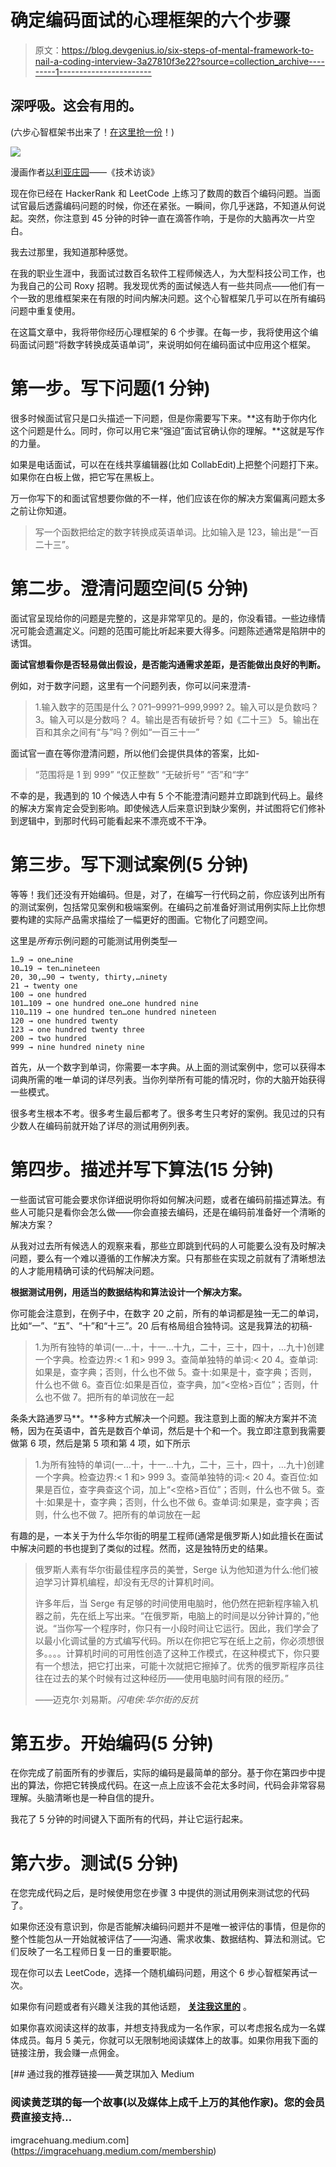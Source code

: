 # 确定编码面试的心理框架的六个步骤

> 原文：<https://blog.devgenius.io/six-steps-of-mental-framework-to-nail-a-coding-interview-3a27810f3e22?source=collection_archive---------1----------------------->

## 深呼吸。这会有用的。

(六步心智框架书出来了！[在这里抢一份](https://gracehuang.gumroad.com/l/coding-interview)！)

![](img/44baab64a42fecc315a702d0e8f1f364.png)

漫画作者[以利亚庄园](https://elijahmanor.com/blog/pun-interview)——《技术访谈》

现在你已经在 HackerRank 和 LeetCode 上练习了数周的数百个编码问题。当面试官最后透露编码问题的时候，你还在紧张。一瞬间，你几乎迷路，不知道从何说起。突然，你注意到 45 分钟的时钟一直在滴答作响，于是你的大脑再次一片空白。

我去过那里，我知道那种感觉。

在我的职业生涯中，我面试过数百名软件工程师候选人，为大型科技公司工作，也为我自己的公司 Roxy 招聘。我发现优秀的面试候选人有一些共同点——他们有一个一致的思维框架来在有限的时间内解决问题。这个心智框架几乎可以在所有编码问题中重复使用。

在这篇文章中，我将带你经历心理框架的 6 个步骤。在每一步，我将使用这个编码面试问题“将数字转换成英语单词”，来说明如何在编码面试中应用这个框架。

# 第一步。写下问题(1 分钟)

很多时候面试官只是口头描述一下问题，但是你需要写下来。**这有助于你内化这个问题是什么。同时，你可以用它来“强迫”面试官确认你的理解。**这就是写作的力量。

如果是电话面试，可以在在线共享编辑器(比如 CollabEdit)上把整个问题打下来。如果你在白板上做，把它写在黑板上。

万一你写下的和面试官想要你做的不一样，他们应该在你的解决方案偏离问题太多之前让你知道。

> 写一个函数把给定的数字转换成英语单词。比如输入是 123，输出是“一百二十三”。

# 第二步。澄清问题空间(5 分钟)

面试官呈现给你的问题是完整的，这是非常罕见的。是的，你没看错。一些边缘情况可能会遗漏定义。问题的范围可能比听起来要大得多。问题陈述通常是陷阱中的诱饵。

**面试官想看你是否轻易做出假设，是否能沟通需求差距，是否能做出良好的判断。**

例如，对于数字问题，这里有一个问题列表，你可以问来澄清-

> 1.输入数字的范围是什么？0?1–999?1–999,999?
> 2。输入可以是负数吗？
> 3。输入可以是分数吗？
> 4。输出是否有破折号？如《二十三》
> 5。输出在百和其余之间有“与”吗？例如“一百三十一”

面试官一直在等你澄清问题，所以他们会提供具体的答案，比如-

> “范围将是 1 到 999”
> “仅正整数”
> “无破折号”
> “否”和“字”

不幸的是，我遇到的 10 个候选人中有 5 个不能澄清问题并立即跳到代码上。最终的解决方案肯定会受到影响。即使候选人后来意识到缺少案例，并试图将它们修补到逻辑中，到那时代码可能看起来不漂亮或不干净。

# 第三步。写下测试案例(5 分钟)

等等！我们还没有开始编码。但是，对了，在编写一行代码之前，你应该列出所有的测试案例，包括常见案例和极端案例。在编码之前准备好测试用例实际上比你想要构建的实际产品需求描绘了一幅更好的图画。它物化了问题空间。

这里是*所有*示例问题的可能测试用例类型—

```
1…9 → one…nine
10…19 → ten…nineteen
20, 30,…90 → twenty, thirty,…ninety
21 → twenty one
100 → one hundred
101…109 → one hundred one…one hundred nine
110…119 → one hundred ten…one hundred nineteen
120 → one hundred twenty
123 → one hundred twenty three
200 → two hundred
999 → nine hundred ninety nine
```

首先，从一个数字到单词，你需要一本字典。从上面的测试案例中，您可以获得本词典所需的唯一单词的详尽列表。当你列举所有可能的情况时，你的大脑开始获得一些模式。

很多考生根本不考。很多考生最后都考了。很多考生只考好的案例。我见过的只有少数人在编码前就开始了详尽的测试用例列表。

# 第四步。描述并写下算法(15 分钟)

一些面试官可能会要求你详细说明你将如何解决问题，或者在编码前描述算法。有些人可能只是看你会怎么做——你会直接去编码，还是在编码前准备好一个清晰的解决方案？

从我对过去所有候选人的观察来看，那些立即跳到代码的人可能要么没有及时解决问题，要么有一个难以遵循的工作解决方案。只有那些在实现之前就有了清晰想法的人才能用精确可读的代码解决问题。

**根据测试用例，用适当的数据结构和算法设计一个解决方案。**

你可能会注意到，在例子中，在数字 20 之前，所有的单词都是独一无二的单词，比如“一”、“五”、“十”和“十三”。20 后有格局组合独特词。这是我算法的初稿-

> 1.为所有独特的单词(一…十，十一…十九，二十，三十，四十，…九十)创建一个字典。检查边界:< 1 和> 999
> 3。查简单独特的单词:< 20
> 4。查单词:如果是，查字典；否则，什么也不做
> 5。查十:如果是十，查字典；否则，什么也不做
> 6。查百位:如果是百位，查字典，加“<空格>百位”；否则，什么也不做
> 7。把所有的单词放在一起

条条大路通罗马**。**多种方式解决一个问题。我注意到上面的解决方案并不流畅，因为在英语中，首先是数百个单词，然后是十个和一个。我立即注意到我需要做第 6 项，然后是第 5 项和第 4 项，如下所示

> 1.为所有独特的单词(一…十，十一…十九，二十，三十，四十，…九十)创建一个字典。检查边界:< 1 和> 999
> 3。查简单独特的词:< 20
> 4。查百位:如果是百位，查字典查这个词，加上“<空格>百位”；否则，什么也不做
> 5。查十:如果是十，查字典；否则，什么也不做
> 6。查单词:如果是，查字典；否则，什么也不做
> 7。把所有的单词放在一起

有趣的是，一本关于为什么华尔街的明星工程师(通常是俄罗斯人)如此擅长在面试中解决问题的书也提到了类似的过程。然而，这是独特历史的结果。

> 俄罗斯人素有华尔街最佳程序员的美誉，Serge 认为他知道为什么:他们被迫学习计算机编程，却没有无尽的计算机时间。
> 
> 许多年后，当 Serge 有足够的时间使用电脑时，他仍然在把新程序输入机器之前，先在纸上写出来。“在俄罗斯，电脑上的时间是以分钟计算的，”他说。“当你写一个程序时，你只有一小段时间让它运行。因此，我们学会了以最小化调试量的方式编写代码。所以在你把它写在纸上之前，你必须想很多。。。。计算机时间的可用性创造了这种工作模式，在这种模式下，你只要有一个想法，把它打出来，可能十次就把它擦掉了。优秀的俄罗斯程序员往往在过去的某个时候有过这种经历——使用电脑时间有限的经历。”
> 
> ——迈克尔·刘易斯。*闪电侠:华尔街的反抗*

# 第五步。开始编码(5 分钟)

在你完成了前面所有的步骤后，实际的编码是最简单的部分。基于你在第四步中提出的算法，你把它转换成代码。在这一点上应该不会花太多时间，代码会非常容易理解。头脑清晰也是一种自信的提升。

我花了 5 分钟的时间键入下面所有的代码，并让它运行起来。

# 第六步。测试(5 分钟)

在您完成代码之后，是时候使用您在步骤 3 中提供的测试用例来测试您的代码了。

如果你还没有意识到，你是否能解决编码问题并不是唯一被评估的事情，但是你的整个性能包从一开始就被评估了——沟通、需求收集、数据结构、算法和测试。它们反映了一名工程师日复一日的重要职能。

现在你可以去 LeetCode，选择一个随机编码问题，用这个 6 步心智框架再试一次。

如果你有问题或者有兴趣关注我的其他话题， [**关注我这里的**](https://twitter.com/imgracehuang) 。

如果你喜欢阅读这样的故事，并想支持我成为一名作家，可以考虑报名成为一名媒体成员。每月 5 美元，你就可以无限制地阅读媒体上的故事。如果你用我下面的链接注册，我会赚一点佣金。

[](https://imgracehuang.medium.com/membership) [## 通过我的推荐链接——黄芝琪加入 Medium

### 阅读黄芝琪的每一个故事(以及媒体上成千上万的其他作家)。您的会员费直接支持…

imgracehuang.medium.com](https://imgracehuang.medium.com/membership)